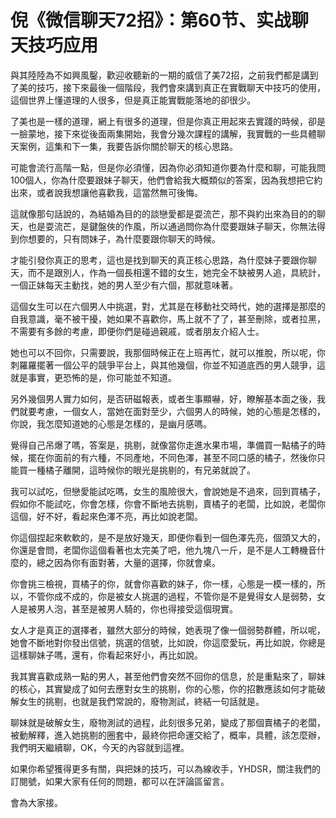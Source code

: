 # 倪《微信聊天72招》：第60节、实战聊天技巧应用

與其陸陸為不如興風鑿，歡迎收聽新的一期的威信了美72招，之前我們都是講到了美的技巧，接下來最後一個階段，我們會來講到真正在實戰聊天中技巧的使用，這個世界上懂道理的人很多，但是真正能實戰能落地的卻很少。

了美也是一樣的道理，網上有很多的道理，但是你真正用起來去實踐的時候，卻是一臉蒙地，接下來從後面兩集開始，我會分幾次課程的講解，我實戰的一些具體聊天案例，這集和下一集，我要告訴你關於聊天的核心思路。

可能會流行高階一點，但是你必須懂，因為你必須知道你要為什麼和聊，可能我問100個人，你為什麼要跟妹子聊天，他們會給我大概類似的答案，因為我想把它約出來，或者說我想讓他喜歡我，這當然無可後悔。

這就像那句話說的，為結婚為目的的談戀愛都是耍流芒，那不與約出來為目的的聊天，也是耍流芒，是鍵盤俠的作風，所以通過問你為什麼要跟妹子聊天，你無法得到你想要的，只有問妹子，為什麼要跟你聊天的時候。

才能引發你真正的思考，這也是找到聊天的真正核心思路，為什麼妹子要跟你聊天，而不是跟別人，作為一個長相還不錯的女生，她完全不缺被男人追，具統計，一個正妹每天主動找，她的男人至少有六個，那就意味著。

這個女生可以在六個男人中挑選，對，尤其是在移動社交時代，她的選擇是那麼的自我意識，毫不被干擾，她如果不喜歡你，馬上就不了了，甚至刪除，或者拉黑，不需要有多餘的考慮，即便你們是碰過親戚，或者朋友介紹人士。

她也可以不回你，只需要說，我那個時候正在上班再忙，就可以推脫，所以呢，你刺羅羅擺著一個公平的競爭平台上，與其他幾個，你並不知道底西的男人競爭，這就是事實，更恐怖的是，你可能並不知道。

另外幾個男人實力如何，是否研磁報表，或者生事顯嚇，好，瞭解基本面之後，我們就要考慮，一個女人，當她在面對至少，六個男人的時候，她的心態是怎樣的，你說，我怎麼知道她的心態是怎樣的，是幽月感嗎。

覺得自己吊爆了嗎，答案是，挑剔，就像當你走進水果市場，準備買一點橘子的時候，擺在你面前的有六種，不同產地，不同色澤，甚至不同口感的橘子，然後你只能買一種橘子離開，這時候你的眼光是挑剔的，有兄弟就說了。

我可以試吃，但戀愛能試吃嗎，女生的風險很大，會說她是不過來，回到買橘子，假如你不能試吃，你會怎樣，你會不斷地去挑剔，賣橘子的老闆，比如說，老闆你這個，好不好，看起來色澤不亮，再比如說老闆。

你這個捏起來軟軟的，是不是放好幾天，即便你看到一個色澤先亮，個頭又大的，你還是會問，老闆你這個看著也太完美了吧，他九塊八一斤，是不是人工轉機音什麼的，總之因為你有面對著，大量的選擇，你就會桌。

你會挑三檢視，買橘子的你，就會你喜歡的妹子，你一樣，心態是一模一樣的，所以，不管你成不成的，你是被女人挑選的過程，不管你是不是覺得女人是弱勢，女人是被男人泡，甚至是被男人騎的，你也得接受這個現實。

女人才是真正的選擇者，雖然大部分的時候，她表現了像一個弱勢群體，所以呢，她會不斷地對你發出信號，挑選的信號，比如說，你這麼愛玩，再比如說，你總是這樣聊妹子嗎，還有，你看起來好小，再比如說。

我其實喜歡成熟一點的男人，甚至他們會突然不回你的信息，於是重點來了，聊妹的核心，其實變成了如何去應對女生的挑剔，你的心態，你的招數應該如何才能破解女生的挑剔，也就是我們常說的，廢物測試，終結一句話就是。

聊妹就是破解女生，廢物測試的過程，此刻很多兄弟，變成了那個賣橘子的老闆，被動解釋，進入她挑剔的圈套中，最終你把命運交給了，概率，具體，該怎麼辦，我們明天繼續聊，OK，今天的內容就到這裡。

如果你希望獲得更多有關，與把妹的技巧，可以為線收手，YHDSR，關注我們的訂閱號，如果大家有任何的問題，都可以在評論區留言。

會為大家接。